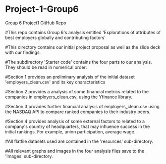 # Project-1-Group6
Group 6 Project1 GitHub Repo

#This repo contains Group 6's analysis entitled 'Explorations of attributes of best employers globally and contributing factors'

#This directory contains our initial project proposal as well as the slide deck with our findings.

#The subdirectory 'Starter code' contains the four parts to our analysis. They should be read in numerical order:

 #Section 1 provides an preliminary analysis of the initial dataset 'employers_clean.csv' and its key characteristics
 
 #Section 2 provides a analysis of some financial metrics related to the companies in employers_clean.csv, using the Yfinance library.
 
 #Section 3 provides further financial analysis of employers_clean.csv using the NASDAQ API to compare ranked companies to their industry peers.
 
 #Section 4 provides analysis of some external factors to related to a company's country of headquarters, that may influence success in the initial rankings. For example, union participation, average wage.
 
 #All flatfile datasets used are contained in the 'resources' sub-directory.
 
 #All relevant graphs and images in the four analysis files save to the 'Images' sub-directory.
 
